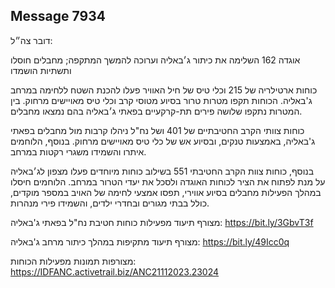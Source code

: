 ## Message 7934

דובר צה״ל:

אוגדה 162 השלימה את כיתור ג׳באליה וערוכה להמשך המתקפה; מחבלים חוסלו ותשתיות הושמדו

כוחות ארטילריה של 215 וכלי טיס של חיל האוויר פעלו להכנת השטח ללחימה במרחב ג'באליה. הכוחות תקפו מטרות טרור בסיוע מטוסי קרב וכלי טיס מאויישים מרחוק. בין המטרות נתקפו שלושה פירים תת-קרקעיים בפאתי ג׳באליה בהם נמצאו מחבלים.

כוחות צוותי הקרב החטיבתיים של 401 ושל נח"ל ניהלו קרבות מול מחבלים בפאתי ג'באליה, באמצעות טנקים, ובסיוע אש של כלי טיס מאויישים מרחוק. בנוסף, הלוחמים איתרו והשמידו משגרי רקטות במרחב. 

בנוסף, כוחות צוות הקרב החטיבתי 551 בשילוב כוחות מיוחדים פעלו מצפון לג׳באליה על מנת לפתוח את הציר לכוחות האוגדה ולסכל את יעדי הטרור במרחב. הלוחמים חיסלו במהלך הפעילות מחבלים בסיוע אווירי, תפסו אמצעי לחימה של האויב במספר מוקדים, כולל בבתי מגורים ובחדרי ילדים, והשמידו פירי מנהרות.

מצורף תיעוד מפעילות כוחות חטיבת נח"ל בפאתי ג'באליה:  https://bit.ly/3GbvT3f

מצורף תיעוד מתקיפות במהלך כיתור מרחב ג'באליה: https://bit.ly/49Icc0q

מצורפות תמונות מפעילות הכוחות: https://IDFANC.activetrail.biz/ANC21112023.23024

